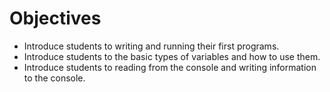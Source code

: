 # Objectives

- Introduce students to writing and running their first programs.
- Introduce students to the basic types of variables and how to use them.
- Introduce students to reading from the console and writing information to the console.
